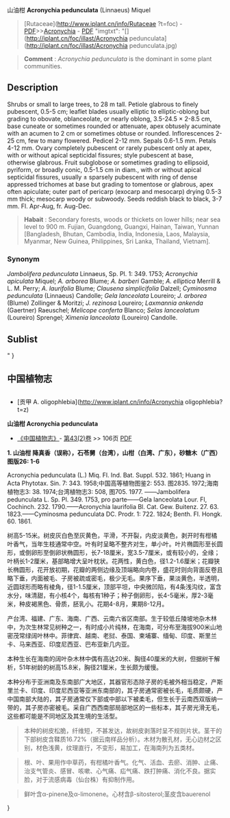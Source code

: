 山油柑 **Acronychia pedunculata** (Linnaeus) Miquel

> [Rutaceae](http://www.iplant.cn/info/Rutaceae ?t=foc) - [PDF](http://iplant.cn/foc/pdf/Rutaceae.pdf)>>[Acronychia](Acronychia-山油柑属.md) - [PDF](http://www.iplant.cn/foc/pdf/Acronychia.pdf)
  "imgtxt": "[](http://iplant.cn/foc/illast/Acronychia pedunculata](http://iplant.cn/foc/illast/Acronychia pedunculata.jpg)

> **Comment** : 
> *Acronychia pedunculata* is the dominant in some plant communities.

## Description

Shrubs or small to large trees, to 28 m tall. Petiole glabrous to finely pubescent, 0.5-5 cm; leaflet blades usually elliptic to elliptic-oblong but grading to obovate, oblanceolate, or nearly oblong, 3.5-24.5 × 2-8.5 cm, base cuneate or sometimes rounded or attenuate, apex obtusely acuminate with an acumen to 2 cm or sometimes obtuse or rounded. Inflorescences 2-25 cm, few to many flowered. Pedicel 2-12 mm. Sepals 0.6-1.5 mm. Petals 4-12 mm. Ovary completely pubescent or rarely pubescent only at apex, with or without apical septicidal fissures; style pubescent at base, otherwise glabrous. Fruit subglobose or sometimes grading to ellipsoid, pyriform, or broadly conic, 0.5-1.5 cm in diam., with or without apical septicidal fissures, usually ± sparsely pubescent with ring of dense appressed trichomes at base but grading to tomentose or glabrous, apex often apiculate; outer part of pericarp (exocarp and mesocarp) drying 0.5-3 mm thick; mesocarp woody or subwoody. Seeds reddish black to black, 3-7 mm. Fl. Apr-Aug, fr. Aug-Dec.

> **Habait** : 
> Secondary forests, woods or thickets on lower hills; near sea level to 900 m. Fujian, Guangdong, Guangxi, Hainan, Taiwan, Yunnan [Bangladesh, Bhutan, Cambodia, India, Indonesia, Laos, Malaysia, Myanmar, New Guinea, Philippines, Sri Lanka, Thailand, Vietnam].

### Synonym
*Jambolifera pedunculata* Linnaeus, Sp. Pl. 1: 349. 1753; *Acronychia apiculata* Miquel; *A. arborea* Blume; *A. barberi* Gamble; *A. elliptica* Merrill & L. M. Perry; *A. laurifolia* Blume; *Clausena simplicifolia* Dalzell; *Cyminosma pedunculata* (Linnaeus) Candolle; *Gela lanceolata* Loureiro; *J. arborea* (Blume) Zollinger & Moritzi; *J. rezinosa* Loureiro; *Laxmannia ankenda* (Gaertner) Raeuschel; *Melicope conferta* Blanco; *Selas lanceolatum* (Loureiro) Sprengel; *Ximenia lanceolata* (Loureiro) Candolle.

## Sublist
"
}
## 中国植物志

## 
* [贡甲  A.  oligophlebia](http://www.iplant.cn/info/Acronychia oligophlebia?t=z)

**山油柑 Acronychia pedunculata**

* [《中国植物志》](http://www.iplant.cn/frps)- [第43(2)卷](http://www.iplant.cn/frps/vol/43(2)) >> 106页 [PDF](http://www.iplant.cn/frps/pdf/43(2)/106.PDF)

**1. 山油柑 降真香（误称），石苓舅（台湾），山柑（白湾、广东），砂糖木（广西）图版26: 1-6**

Acronychia pedunculata (L.) Miq. Fl. Ind. Bat. Suppl. 532. 1861; Huang in Acta Phytotax. Sin. 7: 343. 1958;中国高等植物图鉴2: 553. 图2835. 1972;海南植物志3: 38. 1974;台湾植物志3: 508, 图705. 1977. ——Jambolifera pedunculata L. Sp. Pl. 349. 1753, pro parte——Gela lanceolata Lour. Fl, Cochinch. 232. 1790.——Acronychia laurifolia Bl. Cat. Gew. Buitenz. 27. 63. 1823.——Cyminosma pedunculata DC. Prodr. 1: 722. 1824; Benth. Fl. Hongk. 60. 1861.

树高5-15米。树皮灰白色至灰黄色，平滑，不开裂，内皮淡黄色，剥开时有柑橘叶香气，当年生枝通常中空。叶有时呈略不整齐对生，单小叶。叶片椭圆形至长圆形，或倒卵形至倒卵状椭圆形，长7-18厘米，宽3.5-7厘米，或有较小的，全缘；叶柄长1-2厘米，基部略增大呈叶枕状。花两性，黄白色，径1.2-1.6厘米；花瓣狭长椭圆形，花开放初期，花瓣的两侧边缘及顶端略向内卷，盛花时则向背面反卷且略下垂，内面被毛、子房被疏或密毛，极少无毛。果序下垂，果淡黄色，半透明，近圆球形而略有棱角，径1-1.5厘米，顶部平坦，中央微凹陷，有4条浅沟纹，富含水分，味清甜，有小核4个，每核有1种子；种子倒卵形，长4-5毫米，厚2-3毫米，种皮褐黑色、骨质，胚乳小。花期4-8月，果期8-12月。

产台湾、福建、广东、海南、广西、云南六省区南部。生于较低丘陵坡地杂木林中，为次生林常见树种之一，有时成小片纯林，在海南，可分布至海拔900米山地密茂常绿阔叶林中。菲律宾、越南、老挝、泰国、柬埔寨、缅甸、印度、斯里兰卡、马来西亚、印度尼西亚、巴布亚新几内亚。

本种生长在海南的阔叶杂木林中偶有高达20米、胸径40厘米的大树，但据树干解析，51年树龄的树高15.8米，胸径21厘米，生长颇为缓慢。

本种分布于亚洲南及东南部广大地区，其器官形态除子房的毛被外相当稳定，产斯里兰卡、印度、印度尼西亚等亚洲东南部的，其子房通常密被长毛，毛质颇硬，产中国南部大陆的，其子房通常仅下部或中部以下被柔毛，但生长于云南西双版纳一带的，其子房亦密被毛。采自广西西南部局部地区的一些标本，其子房光滑无毛，这些都可能是不同地区及其生境的生活型。

> 本种的树皮松脆，纤维短，不甚发达，故树皮剥落时呈不规则片状。茎干的下部树皮含鞣质16.72%（据云南样品分析）。木材为散孔材，无心边材之区别，材色浅黄，纹理直行，不变形，易加工，在海南列为五类材。

> 根、叶、果用作中草药，有柑橘叶香气。化气、活血、去瘀、消肿、止痛、治支气管炎、感冒、咳嗽、心气痛、疝气痛、跌打肿痛、消化不良。据实脸，对于流感病毒（仙台株）有抑制作用。

> 鲜叶含α-pinene及α-limonene。心材含β-sitosterol;茎皮含bauerenol

}